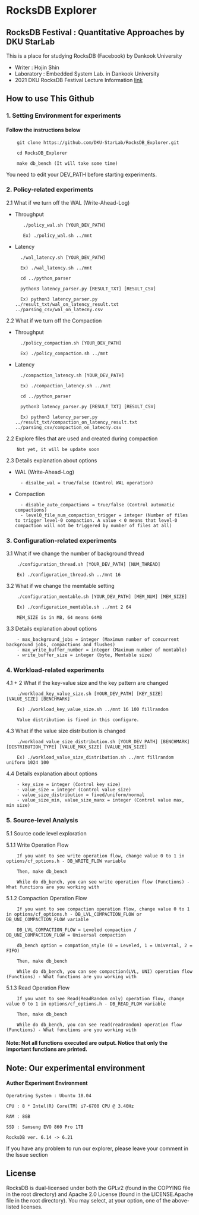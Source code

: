 # RocksDB Explorer 

## RocksDB Festival : Quantitative Approaches by DKU StarLab

This is a place for studying RocksDB (Facebook) by Dankook University
- Writer : Hojin Shin
- Laboratory : Embedded System Lab. in Dankook University
- 2021 DKU RocksDB Festival Lecture Information [link](https://github.com/DKU-StarLab/RocksDB_Festival)

## How to use This Github

### 1. Setting Environment for experiments

#### Follow the instructions below 

        git clone https://github.com/DKU-StarLab/RocksDB_Explorer.git
        
        cd RocksDB_Explorer
        
        make db_bench (It will take some time)

You need to edit your DEV_PATH before starting experiments.

### 2. Policy-related experiments

2.1 What if we turn off the WAL (Write-Ahead-Log)

* Throughput

         ./policy_wal.sh [YOUR_DEV_PATH]
         
         Ex) ./policy_wal.sh ../mnt

* Latency
        
        ./wal_latency.sh [YOUR_DEV_PATH]
        
        Ex) ./wal_latency.sh ../mnt
        
        cd ../python_parser
        
        python3 latency_parser.py [RESULT_TXT] [RESULT_CSV]
        
        Ex) python3 latency_parser.py ../result_txt/wal_on_latency_result.txt ../parsing_csv/wal_on_latecny.csv
        
2.2 What if we turn off the Compaction

* Throughput

        ./policy_compaction.sh [YOUR_DEV_PATH]
        
        Ex) ./policy_compaction.sh ../mnt

* Latency

        ./compaction_latency.sh [YOUR_DEV_PATH]
        
        Ex) ./compaction_latency.sh ../mnt
        
        cd ../python_parser
        
        python3 latency_parser.py [RESULT_TXT] [RESULT_CSV]
        
        Ex) python3 latency_parser.py ../result_txt/compaction_on_latency_result.txt ../parsing_csv/compaction_on_latecny.csv

2.2 Explore files that are used and created during compaction

        Not yet, it will be update soon
        
2.3 Details explanation about options

* WAL (Write-Ahead-Log)
        
        - disalbe_wal = true/false (Control WAL operation)

* Compaction

        - disable_auto_compactions = true/false (Control automatic compactions)
        - level0_file_num_compaction_trigger = integer (Number of files to trigger level-0 compaction. A value < 0 means that level-0 compaction will not be triggered by number of files at all)

### 3. Configuration-related experiments

3.1 What if we change the number of background thread

        ./configuration_thread.sh [YOUR_DEV_PATH] [NUM_THREAD]
        
        Ex) ./configuration_thread.sh ../mnt 16

3.2 What if we change the memtable setting

        ./configuration_memtable.sh [YOUR_DEV_PATH] [MEM_NUM] [MEM_SIZE]
        
        Ex) ./configuration_memtable.sh ../mnt 2 64
        
        MEM_SIZE is in MB, 64 means 64MB

3.3 Details explanation about options

        - max_background_jobs = integer (Maximum number of concurrent background jobs, compactions and flushes)
        - max_write_buffer_number = integer (Maximum number of memtable)
        - write_buffer_size = integer (byte, Memtable size)

### 4. Workload-related experiments

4.1 + 2 What if the key-value size and the key pattern are changed

        ./workload_key_value_size.sh [YOUR_DEV_PATH] [KEY_SIZE] [VALUE_SIZE] [BENCHMARK]
        
        Ex) ./workload_key_value_size.sh ../mnt 16 100 fillrandom
        
        Value distribution is fixed in this configure.

4.3 What if the value size distribution is changed

        ./workload_value_size_distribution.sh [YOUR_DEV_PATH] [BENCHMARK] [DISTRIBUTION_TYPE] [VALUE_MAX_SIZE] [VALUE_MIN_SIZE]
        
        Ex) ./workload_value_size_distribution.sh ../mnt fillrandom uniform 1024 100

4.4 Details explanation about options

        - key_size = integer (Control key size)
        - value_size = integer (Control value size)
        - value_size_distribution = fixed/uniform/normal
        - value_size_min, value_size_manx = integer (Control value max, min size)

### 5. Source-level Analysis

5.1 Source code level exploration

5.1.1 Write Operation Flow

        If you want to see write operation flow, change value 0 to 1 in options/cf_options.h - DB_WRITE_FLOW variable
        
        Then, make db_bench
        
        While do db_bench, you can see write operation flow (Functions) - What functions are you working with

5.1.2 Compaction Operation Flow

        If you want to see compaction operation flow, change value 0 to 1 in options/cf_options.h - DB_LVL_COMPACTION_FLOW or DB_UNI_COMPACTION_FLOW variable
        
        DB_LVL_COMPACTION_FLOW = Leveled compaction / DB_UNI_COMPACTION_FLOW = Universal compaction
        
        db_bench option = compation_style (0 = Leveled, 1 = Universal, 2 = FIFO)
        
        Then, make db_bench
        
        While do db_bench, you can see compaction(LVL, UNI) operation flow (Functions) - What functions are you working with

5.1.3 Read Operation Flow

        If you want to see Read(ReadRandom only) operation flow, change value 0 to 1 in options/cf_options.h - DB_READ_FLOW variable

        Then, make db_bench

        While do db_bench, you can see read(readrandom) operation flow (Functions) - What functions are you working with

#### Note: Not all functions executed are output. Notice that only the important functions are printed.

## Note: Our experimental environment

#### Author Experiment Environment

    Operatring System : Ubuntu 18.04
  
    CPU : 8 * Intel(R) Core(TM) i7-6700 CPU @ 3.40Hz
  
    RAM : 8GB
  
    SSD : Samsung EVO 860 Pro 1TB
  
    RocksDB ver. 6.14 -> 6.21

If you have any problem to run our explorer, please leave your comment in the Issue section

## License

RocksDB is dual-licensed under both the GPLv2 (found in the COPYING file in the root directory) and Apache 2.0 License (found in the LICENSE.Apache file in the root directory).  You may select, at your option, one of the above-listed licenses.
